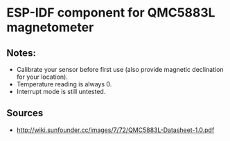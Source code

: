 # ESP-IDF component for QMC5883L magnetometer

## Notes:
* Calibrate your sensor before first use (also provide magnetic declination for your location).
* Temperature reading is always 0.
* Interrupt mode is still untested.

## Sources
* http://wiki.sunfounder.cc/images/7/72/QMC5883L-Datasheet-1.0.pdf
